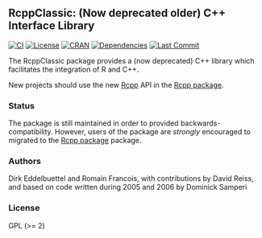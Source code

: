## RcppClassic: (Now deprecated older) C++ Interface Library

[![CI](https://github.com/eddelbuettel/rcppclassic/workflows/ci/badge.svg)](https://github.com/eddelbuettel/rcppclassic/actions?query=workflow%3Aci)
[![License](https://eddelbuettel.github.io/badges/GPL2+.svg)](https://www.gnu.org/licenses/gpl-2.0.html)
[![CRAN](https://www.r-pkg.org/badges/version/RcppClassic)](https://cran.r-project.org/package=RcppClassic)
[![Dependencies](https://tinyverse.netlify.com/badge/RcppClassic)](https://cran.r-project.org/package=RcppClassic)
[![Last Commit](https://img.shields.io/github/last-commit/eddelbuettel/rcppclassic)](https://github.com/eddelbuettel/rcppclassic)

The RcppClassic package provides a (now deprecated) C++ library which
facilitates the integration of R and C++.

New projects should use the new [Rcpp](https://www.rcpp.org/) API in the
[Rcpp package](https://github.com/RcppCore/Rcpp).

### Status

The package is still maintained in order to provided backwards-compatibility.
However, users of the package are *strongly* encouraged to migrated to the
[Rcpp package](https://github.com/RcppCore/Rcpp) package.

### Authors

Dirk Eddelbuettel and Romain Francois, with contributions by David Reiss,
and based on code written during 2005 and 2006 by Dominick Samperi

### License

GPL (>= 2)

